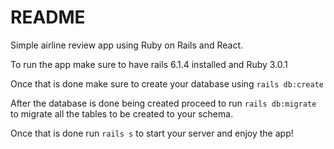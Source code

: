 # README

Simple airline review app using Ruby on Rails and React. 

To run the app make sure to have rails 6.1.4 installed and Ruby 3.0.1 

Once that is done make sure to create your database using `rails db:create` 

After the database is done being created proceed to run `rails db:migrate` to migrate all the tables to be created to your schema. 

Once that is done run `rails s` to start your server and enjoy the app!
